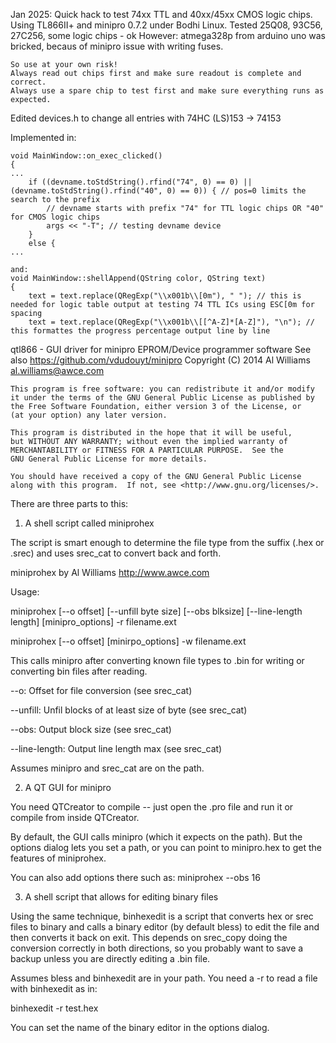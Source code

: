 Jan 2025: Quick hack to test 74xx TTL and 40xx/45xx CMOS logic chips. 
Using TL866II+ and minipro 0.7.2 under Bodhi Linux.
Tested 25Q08, 93C56, 27C256, some logic chips - ok
However: atmega328p from arduino uno was bricked, becaus of minipro issue with writing fuses.

    So use at your own risk! 
    Always read out chips first and make sure readout is complete and correct.
    Always use a spare chip to test first and make sure everything runs as expected.

Edited devices.h to change all entries with 74HC (LS)153 -> 74153

Implemented in:

```
void MainWindow::on_exec_clicked()
{
...
    if ((devname.toStdString().rfind("74", 0) == 0) || (devname.toStdString().rfind("40", 0) == 0)) { // pos=0 limits the search to the prefix
        // devname starts with prefix "74" for TTL logic chips OR "40" for CMOS logic chips
        args << "-T"; // testing devname device
    }
    else {
...

and:
void MainWindow::shellAppend(QString color, QString text)
{
    text = text.replace(QRegExp("\\x001b\\[0m"), " "); // this is needed for logic table output at testing 74 TTL ICs using ESC[0m for spacing
    text = text.replace(QRegExp("\\x001b\\[[^A-Z]*[A-Z]"), "\n"); // this formattes the progress percentage output line by line

```

qtl866 - GUI driver for minipro EPROM/Device programmer software
    See also https://github.com/vdudouyt/minipro
    Copyright (C) 2014  Al Williams al.williams@awce.com

    This program is free software: you can redistribute it and/or modify
    it under the terms of the GNU General Public License as published by
    the Free Software Foundation, either version 3 of the License, or
    (at your option) any later version.

    This program is distributed in the hope that it will be useful,
    but WITHOUT ANY WARRANTY; without even the implied warranty of
    MERCHANTABILITY or FITNESS FOR A PARTICULAR PURPOSE.  See the
    GNU General Public License for more details.

    You should have received a copy of the GNU General Public License
    along with this program.  If not, see <http://www.gnu.org/licenses/>.

There are three parts to this:

1) A shell script called miniprohex

The script is smart enough to determine the file type from the suffix
(.hex or .srec) and uses srec_cat to convert back and forth.

miniprohex by Al Williams http://www.awce.com

Usage:

  miniprohex [--o offset] [--unfill byte size] [--obs blksize] [--line-length length] [minipro_options] -r filename.ext

  miniprohex [--o offset] [minirpo_options] -w filename.ext

This calls minipro after converting known file types to 
.bin for writing or converting bin files after reading.

--o: Offset for file conversion (see srec_cat)

--unfill: Unfil blocks of at least size of byte (see srec_cat)

--obs: Output block size (see srec_cat)

--line-length: Output line length max (see srec_cat)

Assumes minipro and srec_cat are on the path.

2) A QT GUI for minipro

You need QTCreator to compile -- just open the .pro file and run it 
or compile from inside QTCreator.

By default, the GUI calls minipro (which it expects on the path).
But the options dialog lets you set a path, or you can point
to minipro.hex to get the features of miniprohex.

You can also add options there such as: miniprohex --obs 16

3) A shell script that allows for editing binary files

Using the same technique, binhexedit is a script that converts
hex or srec files to binary and calls a binary editor
(by default bless) to edit the file and then converts it back
on exit. This depends on srec_copy doing the conversion 
correctly in both directions, so you probably want to save a backup
unless you are directly editing a .bin file.

Assumes bless and binhexedit are in your path. You need a -r to read
a file with binhexedit as in:

binhexedit -r test.hex

You can set the name of the binary editor in the options dialog.


